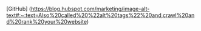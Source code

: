 [GitHub] (https://blog.hubspot.com/marketing/image-alt-text#:~:text=Also%20called%20%22alt%20tags%22%20and,crawl%20and%20rank%20your%20website)
